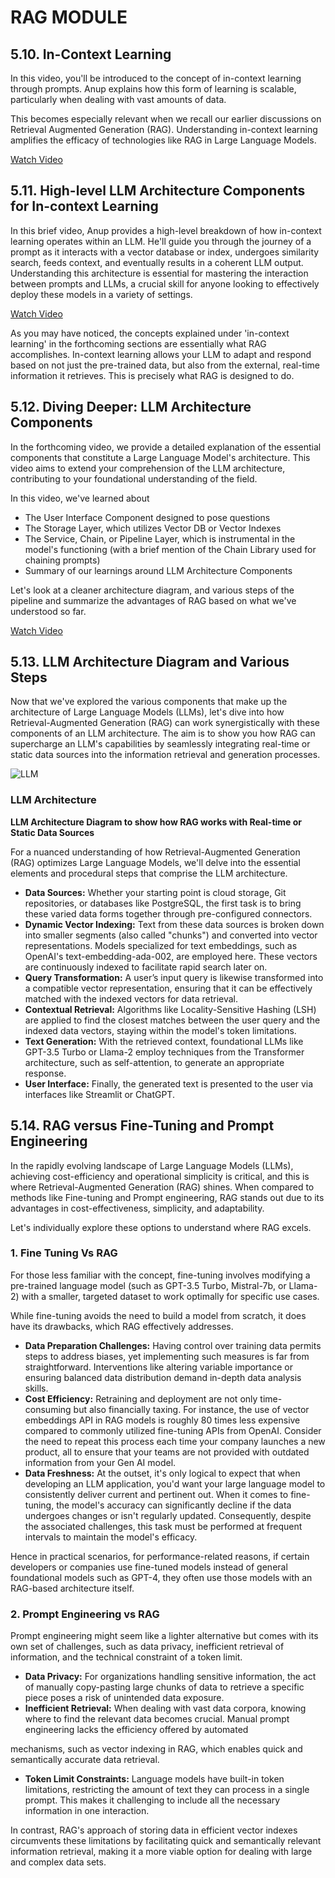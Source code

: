 # RAG MODULE

## 5.10. In-Context Learning

In this video, you'll be introduced to the concept of in-context learning through prompts. Anup explains how this form of learning is scalable, particularly when dealing with vast amounts of data.

This becomes especially relevant when we recall our earlier discussions on Retrieval Augmented Generation (RAG). Understanding in-context learning amplifies the efficacy of technologies like RAG in Large Language Models.

[Watch Video](https://youtu.be/OXZQBXBvOR4?t=284)

## 5.11. High-level LLM Architecture Components for In-context Learning

In this brief video, Anup provides a high-level breakdown of how in-context learning operates within an LLM. He'll guide you through the journey of a prompt as it interacts with a vector database or index, undergoes similarity search, feeds context, and eventually results in a coherent LLM output. Understanding this architecture is essential for mastering the interaction between prompts and LLMs, a crucial skill for anyone looking to effectively deploy these models in a variety of settings.

[Watch Video](https://youtu.be/OXZQBXBvOR4?t=595)

As you may have noticed, the concepts explained under 'in-context learning' in the forthcoming sections are essentially what RAG accomplishes. In-context learning allows your LLM to adapt and respond based on not just the pre-trained data, but also from the external, real-time information it retrieves. This is precisely what RAG is designed to do.

## 5.12. Diving Deeper: LLM Architecture Components

In the forthcoming video, we provide a detailed explanation of the essential components that constitute a Large Language Model's architecture. This video aims to extend your comprehension of the LLM architecture, contributing to your foundational understanding of the field.

In this video, we've learned about

- The User Interface Component designed to pose questions
- The Storage Layer, which utilizes Vector DB or Vector Indexes
- The Service, Chain, or Pipeline Layer, which is instrumental in the model's functioning (with a brief mention of the Chain Library used for chaining prompts)
- Summary of our learnings around LLM Architecture Components

Let's look at a cleaner architecture diagram, and various steps of the pipeline and summarize the advantages of RAG based on what we've understood so far.

[Watch Video](https://youtu.be/OXZQBXBvOR4?t=704)

## 5.13. LLM Architecture Diagram and Various Steps

Now that we've explored the various components that make up the architecture of Large Language Models (LLMs), let's dive into how Retrieval-Augmented Generation (RAG) can work synergistically with these components of an LLM architecture. The aim is to show you how RAG can supercharge an LLM's capabilities by seamlessly integrating real-time or static data sources into the information retrieval and generation processes.

![LLM](https://drive.google.com/file/d/13MJhLUa7Nvtj7YZh1gXWVqMUT96iWF76/view?usp=sharing)

### LLM Architecture

**LLM Architecture Diagram to show how RAG works with Real-time or Static Data Sources**

For a nuanced understanding of how Retrieval-Augmented Generation (RAG) optimizes Large Language Models, we'll delve into the essential elements and procedural steps that comprise the LLM architecture.

- **Data Sources:** Whether your starting point is cloud storage, Git repositories, or databases like PostgreSQL, the first task is to bring these varied data forms together through pre-configured connectors.
- **Dynamic Vector Indexing:** Text from these data sources is broken down into smaller segments (also called "chunks") and converted into vector representations. Models specialized for text embeddings, such as OpenAI's text-embedding-ada-002, are employed here. These vectors are continuously indexed to facilitate rapid search later on.
- **Query Transformation:** A user’s input query is likewise transformed into a compatible vector representation, ensuring that it can be effectively matched with the indexed vectors for data retrieval.
- **Contextual Retrieval:** Algorithms like Locality-Sensitive Hashing (LSH) are applied to find the closest matches between the user query and the indexed data vectors, staying within the model's token limitations.
- **Text Generation:** With the retrieved context, foundational LLMs like GPT-3.5 Turbo or Llama-2 employ techniques from the Transformer architecture, such as self-attention, to generate an appropriate response.
- **User Interface:** Finally, the generated text is presented to the user via interfaces like Streamlit or ChatGPT.

## 5.14. RAG versus Fine-Tuning and Prompt Engineering

In the rapidly evolving landscape of Large Language Models (LLMs), achieving cost-efficiency and operational simplicity is critical, and this is where Retrieval-Augmented Generation (RAG) shines. When compared to methods like Fine-tuning and Prompt engineering, RAG stands out due to its advantages in cost-effectiveness, simplicity, and adaptability.

Let's individually explore these options to understand where RAG excels.

### 1. Fine Tuning Vs RAG

For those less familiar with the concept, fine-tuning involves modifying a pre-trained language model (such as GPT-3.5 Turbo, Mistral-7b, or Llama-2) with a smaller, targeted dataset to work optimally for specific use cases.

While fine-tuning avoids the need to build a model from scratch, it does have its drawbacks, which RAG effectively addresses.

- **Data Preparation Challenges:** Having control over training data permits steps to address biases, yet implementing such measures is far from straightforward. Interventions like altering variable importance or ensuring balanced data distribution demand in-depth data analysis skills.
- **Cost Efficiency:** Retraining and deployment are not only time-consuming but also financially taxing. For instance, the use of vector embeddings API in RAG models is roughly 80 times less expensive compared to commonly utilized fine-tuning APIs from OpenAI. Consider the need to repeat this process each time your company launches a new product, all to ensure that your teams are not provided with outdated information from your Gen AI model.
- **Data Freshness:** At the outset, it's only logical to expect that when developing an LLM application, you'd want your large language model to consistently deliver current and pertinent out. When it comes to fine-tuning, the model's accuracy can significantly decline if the data undergoes changes or isn't regularly updated. Consequently, despite the associated challenges, this task must be performed at frequent intervals to maintain the model's efficacy.

Hence in practical scenarios, for performance-related reasons, if certain developers or companies use fine-tuned models instead of general foundational models such as GPT-4, they often use those models with an RAG-based architecture itself.

### 2. Prompt Engineering vs RAG

Prompt engineering might seem like a lighter alternative but comes with its own set of challenges, such as data privacy, inefficient retrieval of information, and the technical constraint of a token limit.

- **Data Privacy:** For organizations handling sensitive information, the act of manually copy-pasting large chunks of data to retrieve a specific piece poses a risk of unintended data exposure.
- **Inefficient Retrieval:** When dealing with vast data corpora, knowing where to find the relevant data becomes crucial. Manual prompt engineering lacks the efficiency offered by automated

 mechanisms, such as vector indexing in RAG, which enables quick and semantically accurate data retrieval.
- **Token Limit Constraints:** Language models have built-in token limitations, restricting the amount of text they can process in a single prompt. This makes it challenging to include all the necessary information in one interaction.

In contrast, RAG's approach of storing data in efficient vector indexes circumvents these limitations by facilitating quick and semantically relevant information retrieval, making it a more viable option for dealing with large and complex data sets.
